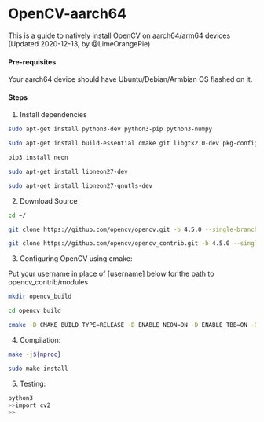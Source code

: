 # OpenCV-aarch64
This is a guide to natively install OpenCV on aarch64/arm64 devices (Updated 2020-12-13, by @LimeOrangePie)

#### Pre-requisites ####
Your aarch64 device should have Ubuntu/Debian/Armbian OS flashed on it.

#### Steps ####

 1. Install dependencies 
 
 ```bash
 sudo apt-get install python3-dev python3-pip python3-numpy

sudo apt-get install build-essential cmake git libgtk2.0-dev pkg-config libavcodec-dev libavformat-dev libswscale-dev  libtbb2 libtbb-dev libjpeg-dev libpng-dev libtiff-dev libdc1394-22-dev protobuf-compiler libgflags-dev libgoogle-glog-dev libblas-dev libhdf5-serial-dev liblmdb-dev libleveldb-dev liblapack-dev libsnappy-dev libprotobuf-dev libopenblas-dev libgtk2.0-dev libboost-dev libboost-all-dev libeigen3-dev libatlas-base-dev libne10-10 libne10-dev

pip3 install neon

sudo apt-get install libneon27-dev

sudo apt-get install libneon27-gnutls-dev
```

 2. Download Source 
 
 ```bash
 cd ~/
 
git clone https://github.com/opencv/opencv.git -b 4.5.0 --single-branch

git clone https://github.com/opencv/opencv_contrib.git -b 4.5.0 --single-branch
```

3. Configuring OpenCV using cmake:

Put your username in place of [username] below for the path to opencv_contrib/modules

```bash
mkdir opencv_build

cd opencv_build

cmake -D CMAKE_BUILD_TYPE=RELEASE -D ENABLE_NEON=ON -D ENABLE_TBB=ON -D ENABLE_IPP=ON -D ENABLE_VFVP3=ON -D WITH_OPENMP=ON -D WITH_CSTRIPES=ON -D WITH_OPENCL=ON -D CMAKE_INSTALL_PREFIX=/usr/local -D OPENCV_EXTRA_MODULES_PATH=../opencv_contrib/modules/ ../opencv
```
4. Compilation: 

```bash
make -j${nproc}

sudo make install
```

5. Testing: 

```bash
python3
>>import cv2
>>
```

```
